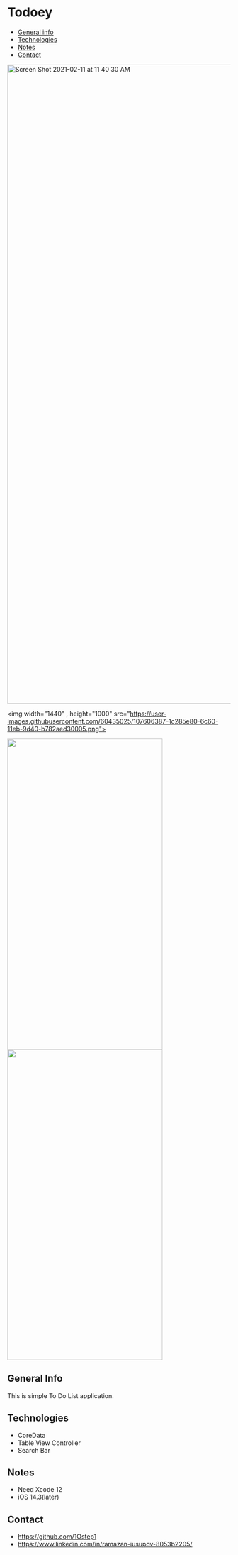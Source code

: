 # Todoey





* [General info](#general-info)
* [Technologies](#technoligies)
* [Notes](#notes)
* [Contact](#contact)

<img width="1440" alt="Screen Shot 2021-02-11 at 11 40 30 AM" src="https://user-images.githubusercontent.com/60435025/107606331-f26f3780-6c5f-11eb-9020-752908f2da88.png">

<img width="1440" , height="1000" src="https://user-images.githubusercontent.com/60435025/107606387-1c285e80-6c60-11eb-9d40-b782aed30005.png">

<img src= "https://user-images.githubusercontent.com/60435025/107606393-1fbbe580-6c60-11eb-810b-9188a62b2911.gif" width="350" height="700" />

<img src= "https://user-images.githubusercontent.com/60435025/107606397-234f6c80-6c60-11eb-94f4-e798d806fc80.gif" width="350" height="700" />

## General Info

This is simple To Do List application.

## Technologies
* CoreData
* Table View Controller
* Search Bar

## Notes

* Need Xcode 12
* iOS 14.3(later)

## Contact

* https://github.com/1Ostep1
* https://www.linkedin.com/in/ramazan-iusupov-8053b2205/
